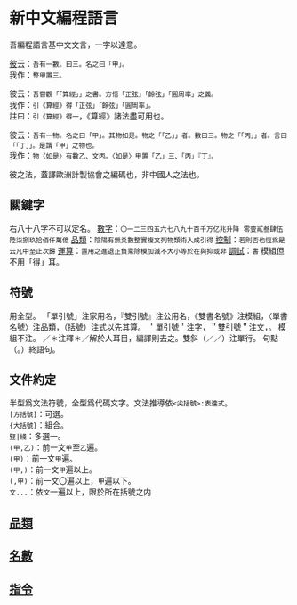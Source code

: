 # 新中文編程語言

吾編程語言基中文文言，一字以達意。

[彼](https://github.com/wenyan-lang/wiki/blob/master/Syntax-Cheatsheet.md)云：`吾有一數。曰三。名之曰「甲」。`\
我作：`整甲置三。`

彼云：`吾嘗觀「「算經」」之書。方悟「正弦」「餘弦」「圓周率」之義。`\
我作：`引《算經》得「正弦」「餘弦」「圓周率」。`\
註曰：`引《算經》得一`，《算經》諸法盡可用也。

彼云：`吾有一物。名之曰「甲」。其物如是。物之「「乙」」者。數曰三。物之「「丙」」者。言曰「「丁」」。是謂「甲」之物也。`\
我作：`物〈如是〉有數乙、文丙。〈如是〉甲置「乙」三、「丙」『丁』。`

彼之法，蓋譯歐洲計製協會之編碼也，非中國人之法也。

## 關鍵字
右八十八字不可以定名。
[數字](./expressions.md)：`〇一二三四五六七八九十百千万亿兆升降 零壹貳叁肆伍陸柒捌玖拾佰仟萬億`
[品類](./types.md)：`陰陽有無爻數整實複文列物類術入成引得`
[控制](./statements.md)：`若則否也恆爲是云凡中至止次歸`
[運算](./types.md)：`置用之進退正負乘除模加減不大小等於在與抑或非`
[調試](./statements.md)：`書`
模組但不用「得」耳。

## 符號
用全型。
「單引號」注家用名，『雙引號』注公用名，《雙書名號》注模組，〈單書名號〉注品類，（括號）注式以先其算。
＇單引號＇注字，＂雙引號＂注文，。
模組不注。
／＊注釋＊／解於人耳目，編譯則去之。雙斜（／／）注單行。
句點（。）終語句。

## 文件約定
半型爲文法符號，全型爲代碼文字。文法推導依`<尖括號>:表達式`。\
`[方括號]`：可選。\
`{大括號}`：組合。\
`竪|綫`：多選一。\
`(甲,乙)`：前一文`甲`至`乙`遍。\
`(甲)`：前一文`甲`遍。\
`(甲,)`：前一文`甲`遍以上。\
`(,甲)`：前一文〇遍以上，`甲`遍以下。\
`文...`：依`文`一遍以上，限於所在括號之内

## [品類](./types.md)
## [名數](./expressions.md)
## [指令](./statements.md)
